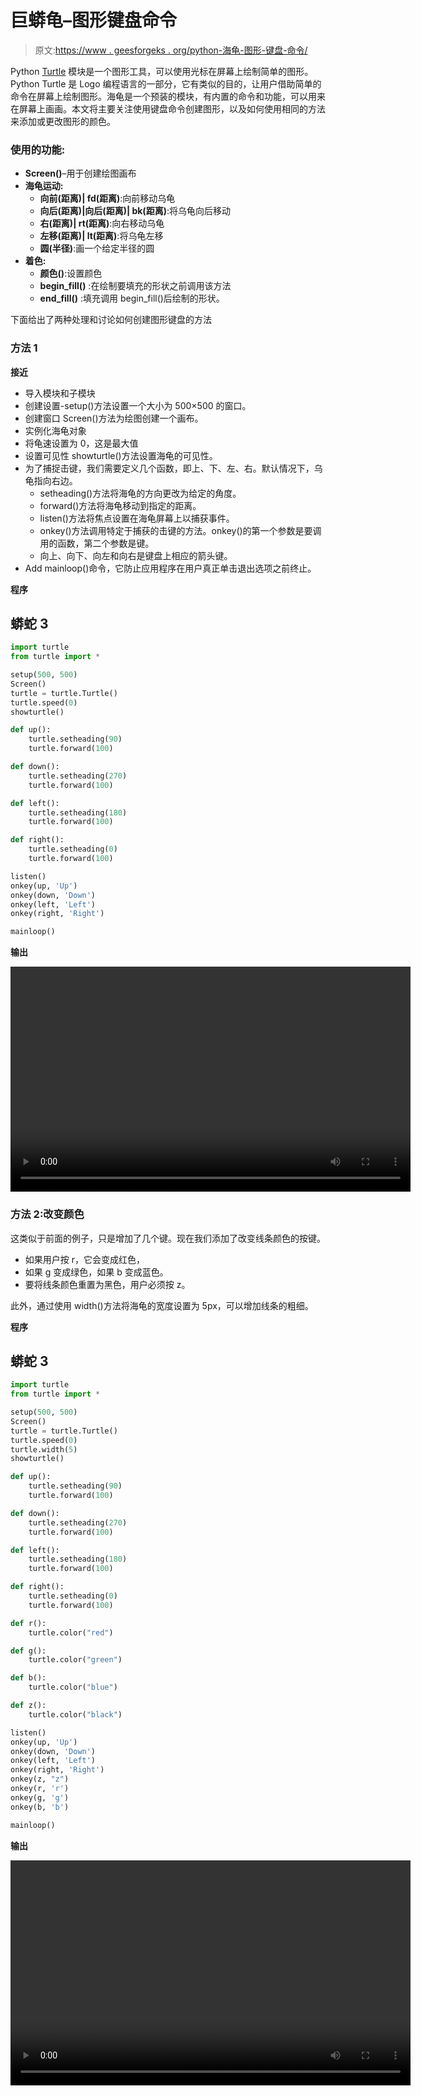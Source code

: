 # 巨蟒龟–图形键盘命令

> 原文:[https://www . geesforgeks . org/python-海龟-图形-键盘-命令/](https://www.geeksforgeeks.org/python-turtle-graphics-keyboard-commands/)

Python [Turtle](https://www.geeksforgeeks.org/turtle-programming-python/) 模块是一个图形工具，可以使用光标在屏幕上绘制简单的图形。Python Turtle 是 Logo 编程语言的一部分，它有类似的目的，让用户借助简单的命令在屏幕上绘制图形。海龟是一个预装的模块，有内置的命令和功能，可以用来在屏幕上画画。本文将主要关注使用键盘命令创建图形，以及如何使用相同的方法来添加或更改图形的颜色。

### 使用的功能:

*   **Screen()**–用于创建绘图画布
*   **海龟运动:**
    *   **向前(距离)| fd(距离)**:向前移动乌龟
    *   **向后(距离)|向后(距离)| bk(距离)**:将乌龟向后移动
    *   **右(距离)| rt(距离)**:向右移动乌龟
    *   **左移(距离)| lt(距离)**:将乌龟左移
    *   **圆(半径)**:画一个给定半径的圆
*   **着色:**
    *   **颜色()**:设置颜色
    *   **begin_fill()** :在绘制要填充的形状之前调用该方法
    *   **end_fill()** :填充调用 begin_fill()后绘制的形状。

下面给出了两种处理和讨论如何创建图形键盘的方法

### 方法 1

**接近**

*   导入模块和子模块
*   创建设置-setup()方法设置一个大小为 500×500 的窗口。
*   创建窗口 Screen()方法为绘图创建一个画布。
*   实例化海龟对象
*   将龟速设置为 0，这是最大值
*   设置可见性 showturtle()方法设置海龟的可见性。
*   为了捕捉击键，我们需要定义几个函数，即上、下、左、右。默认情况下，乌龟指向右边。
    *   setheading()方法将海龟的方向更改为给定的角度。
    *   forward()方法将海龟移动到指定的距离。
    *   listen()方法将焦点设置在海龟屏幕上以捕获事件。
    *   onkey()方法调用特定于捕获的击键的方法。onkey()的第一个参数是要调用的函数，第二个参数是键。
    *   向上、向下、向左和向右是键盘上相应的箭头键。
*   Add mainloop()命令，它防止应用程序在用户真正单击退出选项之前终止。

**程序**

## 蟒蛇 3

```py
import turtle
from turtle import *

setup(500, 500)
Screen()
turtle = turtle.Turtle()
turtle.speed(0)
showturtle()

def up():
    turtle.setheading(90)
    turtle.forward(100)

def down():
    turtle.setheading(270)
    turtle.forward(100)

def left():
    turtle.setheading(180)
    turtle.forward(100)

def right():
    turtle.setheading(0)
    turtle.forward(100)

listen()
onkey(up, 'Up')
onkey(down, 'Down')
onkey(left, 'Left')
onkey(right, 'Right')

mainloop()
```

**输出**

<video class="wp-video-shortcode" id="video-537489-1" width="640" height="360" preload="metadata" controls=""><source type="video/mp4" src="https://media.geeksforgeeks.org/wp-content/uploads/20210106234726/op.mp4?_=1">[https://media.geeksforgeeks.org/wp-content/uploads/20210106234726/op.mp4](https://media.geeksforgeeks.org/wp-content/uploads/20210106234726/op.mp4)</video>

### 方法 2:改变颜色

这类似于前面的例子，只是增加了几个键。现在我们添加了改变线条颜色的按键。

*   如果用户按 r，它会变成红色，
*   如果 g 变成绿色，如果 b 变成蓝色。
*   要将线条颜色重置为黑色，用户必须按 z。

此外，通过使用 width()方法将海龟的宽度设置为 5px，可以增加线条的粗细。

**程序**

## 蟒蛇 3

```py
import turtle
from turtle import *

setup(500, 500)
Screen()
turtle = turtle.Turtle()
turtle.speed(0)
turtle.width(5)
showturtle()

def up():
    turtle.setheading(90)
    turtle.forward(100)

def down():
    turtle.setheading(270)
    turtle.forward(100)

def left():
    turtle.setheading(180)
    turtle.forward(100)

def right():
    turtle.setheading(0)
    turtle.forward(100)

def r():
    turtle.color("red")

def g():
    turtle.color("green")

def b():
    turtle.color("blue")

def z():
    turtle.color("black")

listen()
onkey(up, 'Up')
onkey(down, 'Down')
onkey(left, 'Left')
onkey(right, 'Right')
onkey(z, "z")
onkey(r, 'r')
onkey(g, 'g')
onkey(b, 'b')

mainloop()
```

**输出**

<video class="wp-video-shortcode" id="video-537489-2" width="640" height="360" preload="metadata" controls=""><source type="video/mp4" src="https://media.geeksforgeeks.org/wp-content/uploads/20210106234927/op.mp4?_=2">[https://media.geeksforgeeks.org/wp-content/uploads/20210106234927/op.mp4](https://media.geeksforgeeks.org/wp-content/uploads/20210106234927/op.mp4)</video>